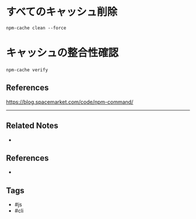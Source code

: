 
# すべてのキャッシュ削除
`npm-cache clean --force`

# キャッシュの整合性確認
`npm-cache verify`  
## References
https://blog.spacemarket.com/code/npm-command/

---
## Related Notes
- 

## References
- 

## Tags
- #js 
- #cli 